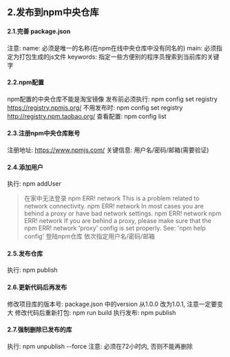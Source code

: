 ## 2.发布到npm中央仓库

#### 2.1.完善 package.json
注意:
name: 必须是唯一的名称(在npm在线中央仓库中没有同名的)
main: 必须指定为打包生成的js文件
keywords: 指定一些方便别的程序员搜索到当前库的关键字


#### 2.2.npm配置
npm配置的中央仓库不能是淘宝镜像
发布前必须执行: npm config set registry https://registry.npmjs.org/
不用发布时: npm config set registry http://registry.npm.taobao.org/
查看配置: npm config list

#### 2.3.注册npm中央仓库账号
注册地址: https://www.npmjs.com/
关键信息: 用户名/密码/邮箱(需要验证)
#### 2.4.添加用户
执行: npm addUser
> 在家中无法登录
> npm ERR! network This is a problem related to network connectivity.
> npm ERR! network In most cases you are behind a proxy or have bad network settings.
> npm ERR! network
> npm ERR! network If you are behind a proxy, please make sure that the
> npm ERR! network 'proxy' config is set properly.  See: 'npm help config'
登陆npm仓库
依次指定用户名/密码/邮箱

#### 2.5.发布仓库
执行: npm publish

#### 2.6.更新代码后再发布
修改项目库的版本号: package.json 中的version 从1.0.0 改为1.0.1, 注意一定要变大
修改代码后重新打包: npm run build
执行发布: npm publish


#### 2.7.强制删除已发布的库
执行: npm unpublish --force
注意: 必须在72小时内, 否则不能再删除
